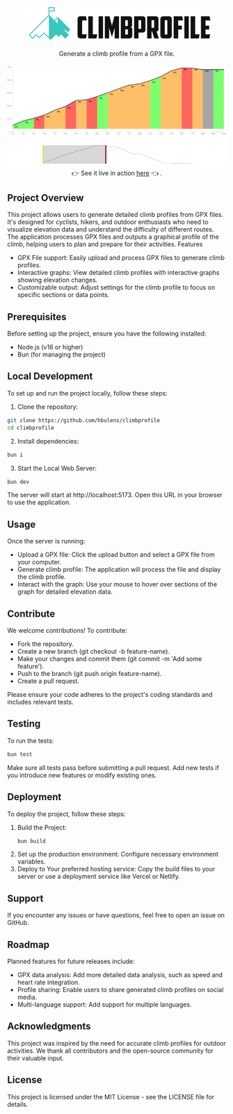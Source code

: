 <div align="center">
<img src="assets/logo.png" /> 
</div> 
<br/> 

<div align="center">
Generate a climb profile from a GPX file. 
</div> 
<br /> 
<img src="assets/screenshot.png" />

<br/>
<div align="center">
👉 See it live in action <a href="https://hbulens.github.io/climbprofile/
" target="_blank">here</a> 👈 . 
</div> 


## Project Overview

This project allows users to generate detailed climb profiles from GPX files. It's designed for cyclists, hikers, and outdoor enthusiasts who need to visualize elevation data and understand the difficulty of different routes. The application processes GPX files and outputs a graphical profile of the climb, helping users to plan and prepare for their activities.
Features

- GPX File support: Easily upload and process GPX files to generate climb profiles.
- Interactive graphs: View detailed climb profiles with interactive graphs showing elevation changes.
- Customizable output: Adjust settings for the climb profile to focus on specific sections or data points.

## Prerequisites

Before setting up the project, ensure you have the following installed:

- Node.js (v16 or higher)
- Bun (for managing the project)

## Local Development

To set up and run the project locally, follow these steps:

1. Clone the repository:

``` bash
git clone https://github.com/hbulens/climbprofile
cd climbprofile
```

2. Install dependencies:

```bash
bun i
```

3. Start the Local Web Server:

```bash
bun dev
```

The server will start at http://localhost:5173. 
Open this URL in your browser to use the application.

## Usage

Once the server is running:

- Upload a GPX file: Click the upload button and select a GPX file from your computer.
- Generate climb profile: The application will process the file and display the climb profile.
- Interact with the graph: Use your mouse to hover over sections of the graph for detailed elevation data.

## Contribute

We welcome contributions! To contribute:

- Fork the repository.
- Create a new branch (git checkout -b feature-name).
- Make your changes and commit them (git commit -m 'Add some feature').
- Push to the branch (git push origin feature-name).
- Create a pull request.

Please ensure your code adheres to the project's coding standards and includes relevant tests.

## Testing

To run the tests:

```bash
bun test
```

Make sure all tests pass before submitting a pull request. Add new tests if you introduce new features or modify existing ones.

## Deployment

To deploy the project, follow these steps:

1. Build the Project:
    ```bash
    bun build
    ```
2. Set up the production environment: Configure necessary environment variables.
3. Deploy to Your preferred hosting service: Copy the build files to your server or use a deployment service like Vercel or Netlify.

## Support

If you encounter any issues or have questions, feel free to open an issue on GitHub.

## Roadmap

Planned features for future releases include:

- GPX data analysis: Add more detailed data analysis, such as speed and heart rate integration.
- Profile sharing: Enable users to share generated climb profiles on social media.
- Multi-language support: Add support for multiple languages.

## Acknowledgments

This project was inspired by the need for accurate climb profiles for outdoor activities. We thank all contributors and the open-source community for their valuable input.

## License

This project is licensed under the MIT License - see the LICENSE file for details.